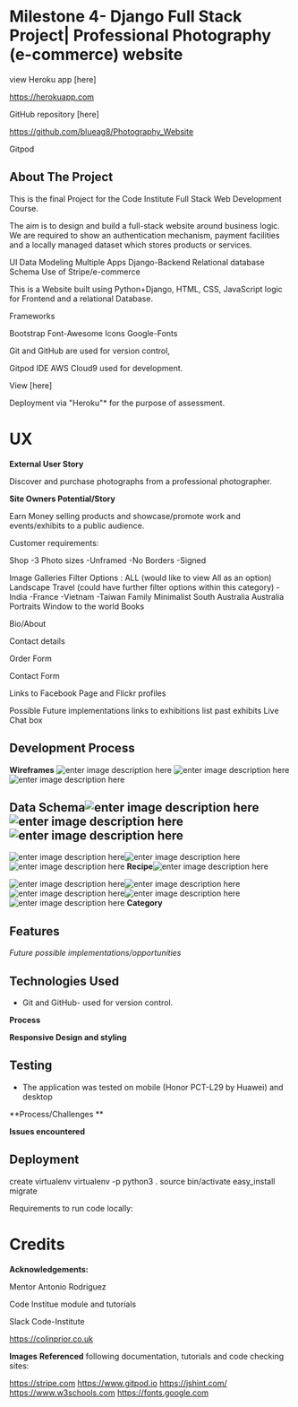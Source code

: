 
#  Milestone 4- Django Full Stack Project| Professional Photography (e-commerce) website


view Heroku app [here]

https://herokuapp.com

GitHub repository [here]

https://github.com/blueag8/Photography_Website

Gitpod



## About The Project

This is the final Project for the Code Institute Full Stack Web Development Course.

The aim is to design and build a full-stack website around business logic. We are required to show an authentication mechanism, payment facilities and a locally managed dataset which stores products or services.

UI
Data Modeling
Multiple Apps
Django-Backend
Relational database Schema
Use of Stripe/e-commerce

This is a Website built using Python+Django, HTML, CSS, JavaScript logic for Frontend and a relational Database.

Frameworks

Bootstrap
Font-Awesome Icons
Google-Fonts


Git and GitHub are used for version control,

Gitpod IDE
AWS Cloud9 used for development.

View [here]


Deployment via "Heroku"* for the purpose of assessment.


# UX
**External User Story**

 Discover and purchase photographs from a professional photographer.


**Site Owners Potential/Story**

Earn Money selling products and showcase/promote work and events/exhibits to a public audience.

Customer requirements:

Shop
 -3 Photo sizes
 -Unframed 
 -No Borders
-Signed

Image Galleries
 Filter Options :
 ALL (would like to view All as an option)
 Landscape
 Travel (could have further filter options within this category)
	-India
	-France
	-Vietnam
	-Taiwan
Family
Minimalist
South Australia
Australia
Portraits
Window to the world
Books 

Bio/About

Contact details

Order Form

Contact Form

Links to Facebook Page and Flickr profiles

Possible Future implementations
links to exhibitions
list past exhibits
Live Chat box

## Development Process

**Wireframes**
![enter image description here](https://res.cloudinary.com/blueag8/image/upload/v1574999839/Photography%20website/Map.png)
![enter image description here](https://res.cloudinary.com/blueag8/image/upload/v1574999839/Photography%20website/Home.png)![enter image description here](https://res.cloudinary.com/blueag8/image/upload/v1574999839/Photography%20website/About.png)
## Data Schema![enter image description here](https://res.cloudinary.com/blueag8/image/upload/v1574999839/Photography%20website/Cart.png)![enter image description here](https://res.cloudinary.com/blueag8/image/upload/v1574999839/Photography%20website/Contact.png)![enter image description here](https://res.cloudinary.com/blueag8/image/upload/v1574999839/Photography%20website/Portfolio.png)

![enter image description here](https://res.cloudinary.com/blueag8/image/upload/v1574999841/Photography%20website/Shop.png)![enter image description here](https://res.cloudinary.com/blueag8/image/upload/v1574999841/Photography%20website/Payment_Confirmation.png)![enter image description here](https://res.cloudinary.com/blueag8/image/upload/v1574999839/Photography%20website/Continue_to_Payment.png)
**Recipe**![enter image description here](https://res.cloudinary.com/blueag8/image/upload/v1574999840/Photography%20website/Payment_Form.png)

![enter image description here](https://res.cloudinary.com/blueag8/image/upload/v1574999839/Photography%20website/Mobile_Mockup_home.png)![enter image description here](https://res.cloudinary.com/blueag8/image/upload/v1574999840/Photography%20website/Mobile_Contact.png)![enter image description here](https://res.cloudinary.com/blueag8/image/upload/v1574999840/Photography%20website/Mobile_Shop.png)![enter image description here](https://res.cloudinary.com/blueag8/image/upload/v1574999841/Photography%20website/Mobile_Mockup4.png)![enter image description here](https://res.cloudinary.com/blueag8/image/upload/v1574999840/Photography%20website/Payment_ConfirmationMobile.png)
**Category**


##  Features

*Future possible implementations/opportunities*


## Technologies Used


 - Git and GitHub- used for version control. 
 

**Process**

**Responsive Design and styling**


## Testing

 - The application was tested on mobile (Honor PCT-L29 by Huawei) and desktop

**Process/Challenges **


**Issues encountered** 


## Deployment
create virtualenv
virtualenv -p python3 .
source bin/activate
easy_install 
migrate

Requirements to run code locally:




# Credits

**Acknowledgements:**

Mentor Antonio Rodriguez

Code Institue module and tutorials

Slack Code-Institute

https://colinprior.co.uk 


**Images**
**Referenced** following documentation, tutorials and code checking sites:

https://stripe.com
https://www.gitpod.io
https://jshint.com/
https://www.w3schools.com
https://fonts.google.com




<!--stackedit_data:
eyJoaXN0b3J5IjpbMTM3MTQ2NDAzNCwtMjA5ODQ0NzE3LDEzMz
A2Mjg3NTcsMTk1MzYyMjU3LC05NTMwODE4MzYsNDg5NjAxMjM1
XX0=
-->